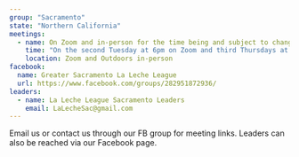 ```yaml
---
group: "Sacramento"
state: "Northern California"
meetings:
  - name: On Zoom and in-person for the time being and subject to change
    time: "On the second Tuesday at 6pm on Zoom and third Thursdays at 10am of the month"
    location: Zoom and Outdoors in-person
facebook:
  name: Greater Sacramento La Leche League
  url: https://www.facebook.com/groups/282951872936/
leaders:
  - name: La Leche League Sacramento Leaders
    email: LaLecheSac@gmail.com
---
```


Email us or contact us through our FB group for meeting links. Leaders can also be reached via our Facebook page.
